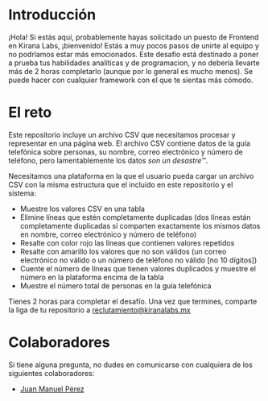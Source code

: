 # Introducción
¡Hola! Si estás aquí, probablemente hayas solicitado un puesto de Frontend en Kirana Labs, ¡bienvenido! Estás a muy pocos pasos de unirte al equipo y no podríamos estar más emocionados. Este desafío está destinado a poner a prueba tus habilidades analíticas y de programacion, y no debería llevarte más de 2 horas completarlo (aunque por lo general es mucho menos). Se puede hacer con cualquier framework con el que te sientas más cómodo.

# El reto
Este repositorio incluye un archivo CSV que necesitamos procesar y representar en una página web. El archivo CSV contiene datos de la guía telefónica sobre personas, su nombre, correo electrónico y número de teléfono, pero lamentablemente los datos *son un desastre*™.

Necesitamos una plataforma en la que el usuario pueda cargar un archivo CSV con la misma estructura que el incluido en este repositorio y el sistema:
- Muestre los valores CSV en una tabla
- Elimine líneas que estén completamente duplicadas (dos líneas están completamente duplicadas si comparten exactamente los mismos datos en nombre, correo electrónico y número de teléfono)
- Resalte con color rojo las líneas que contienen valores repetidos
- Resalte con amarillo los valores que no son válidos (un correo electrónico no válido o un número de teléfono no válido [no 10 dígitos])
- Cuente el número de líneas que tienen valores duplicados y muestre el número en la plataforma encima de la tabla
- Muestre el número total de personas en la guía telefónica

Tienes 2 horas para completar el desafío. Una vez que termines, comparte la liga de tu repositorio a reclutamiento@kiranalabs.mx

# Colaboradores
Si tiene alguna pregunta, no dudes en comunicarse con cualquiera de los siguientes colaboradores:
- [Juan Manuel Pérez](mailto:juanma@kiranalabs.mx)
